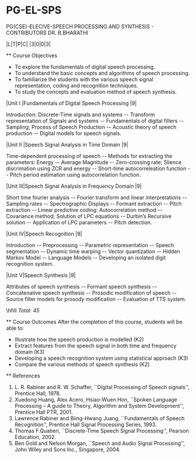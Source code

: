 # PG-EL-SPS
PG(CSE)-ELECIVE-SPEECH PROCESSING AND SYNTHESIS - CONTRIBUTORS DR. B.BHARATHI

|L|T|P|C|
|3|0|0|3|

** Course Objectives
- To explore the fundamentals of digital speech processing. 
- To understand the basic concepts and algorithms of speech processing. 
- To familiarize the students with the various speech signal representation, coding and recognition techniques. 
- To study the concepts and evaluation method of speech synthesis. 


|Unit I |Fundamentals of Digital Speech Processing                      |9|

Introduction: Discrete-Time signals and systems -- Transform
representation of Signals and systems -- Fundamentals of digital
filters -- Sampling; Process of Speech Production -- Acoustic theory
of speech production -- Digital models for speech signals.


|Unit II |Speech Signal Analysis in Time Domain                       |9|

Time-dependent processing of speech -- Methods for extracting the
parameters: Energy -- Average Magnitude -- Zero-crossing rate; Slience
discrimation using ZCR and energy -- Short-time autocorreleation
function -- Pitch period estimation using autocorrelation function.


|Unit III|Speech Signal Analysis in Frequency Domain                       |9|

Short time fourier analysis -- Fourier transform and linear
interpretations -- Sampling rates -- Spectrographic Displays --
Formant extraction -- Pitch extraction -- Linear predictive coding:
Autocorrelation method -- Covariance method; Solution of LPC equations
-- Durbin’s Recursive solution -- Application of LPC parameters --
Pitch detection.


|Unit IV|Speech Recognition                                             |9|

Introduction -- Preprocessing -- Parametric representation -- Speech
segmentation -- Dynamic time warping -- Vector quantization -- Hidden
Markov Model -- Language Models -- Developing an isolated digit
recognition system.


|Unit V|Speech Synthesis                  |9|

Attributes of speech synthesis -- Formant speech synthesis --
Concatenative speech synthesis -- Prosodic modification of speech --
Source filter models for prosody modification -- Evaluation of TTS
system.

\hfill *Total: 45*

** Course Outcomes
After the completion of this course, students will be able to: 
- Illustrate how the speech production is modelled (K2)
- Extract features from the speech signal in both time and frequency domain (K3)
- Developing a speech recognition system using statistical approach (K3)
- Compare the various methods of speech synthesis (K2)

** References
1. L. R. Rabiner and R. W. Schaffer, ``Digital Processing of Speech
   signals'', Prentice Hall, 1978.
2. Xuedong Huang, Alex Acero, Hsiao-Wuen Hon, ``Spoken Language
   Processing – A guide to Theory, Algorithm and System Development'',
   Prentice Hall PTR, 2001.
3. Lawrence Rabiner and Biing-Hwang Juang, ``Fundamentals of Speech
   Recognition'', Prentice Hall Signal Processing Series, 1993.
4. Thomas F.Quatieri, ``Discrete-Time Speech Signal Processing'',
   Pearson Education, 2002.
5. Ben Gold and Nelson Morgan, ``Speech and Audio Signal Processing'',
   John Wiley and Sons Inc., Singapore, 2004.




